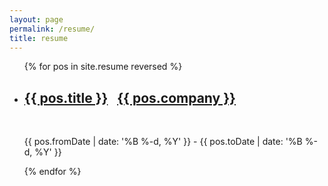 ```yaml
---
layout: page
permalink: /resume/
title: resume
---
```


<ul class="post-list">
{% for pos in site.resume reversed %}
    <li>
        <h2><a class="post-title" href="{{ pos.url | prepend: site.baseurl }}">{{ pos.title }}</a>
        &nbsp;&nbsp;<a class="post-title" href="http://vstudios.space/">{{ pos.company }}</a></h2>
        <br>
        <p class="post-meta">{{ pos.fromDate | date: '%B %-d, %Y' }}&nbsp;-&nbsp;{{ pos.toDate | date: '%B %-d, %Y' }}</p>
      </li>
{% endfor %}
</ul>